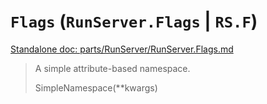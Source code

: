 # `Flags` (`RunServer.Flags` | `RS.F`)
[Standalone doc: parts/RunServer/RunServer.Flags.md](RunServer.Flags)  
> A simple attribute-based namespace.  
>   
> SimpleNamespace(**kwargs)
